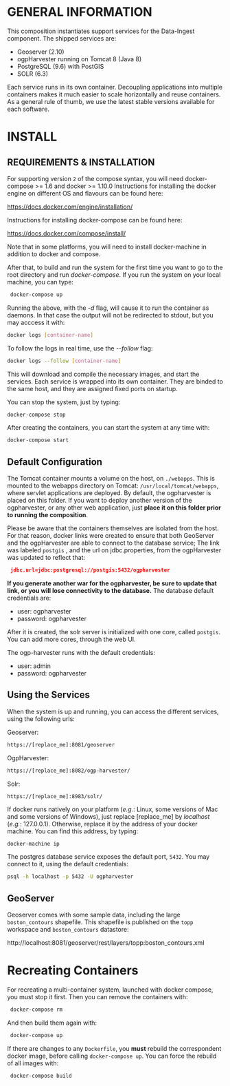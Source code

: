 GENERAL INFORMATION
===================
This composition instantiates support services for the Data-Ingest component. The shipped services are:

* Geoserver (2.10)
* ogpHarvester running on Tomcat 8 (Java 8)
* PostgreSQL (9.6) with PostGIS
* SOLR (6.3)

Each service runs in its own container. Decoupling applications into multiple containers makes it much easier to scale horizontally and reuse containers. As a general rule of thumb, we use the latest stable versions available for each software.

INSTALL
=======
REQUIREMENTS & INSTALLATION
---------------------------
For supporting version `2` of the compose syntax, you will need docker-compose >= 1.6 and docker >= 1.10.0
Instructions for installing the docker engine on different OS and flavours can be found here:

https://docs.docker.com/engine/installation/

Instructions for installing docker-compose can be found here:

https://docs.docker.com/compose/install/

Note that in some platforms, you will need to install docker-machine in addition to docker and compose.

After that, to build and run the system for the first time you want to go to the root directory and run _docker-compose_. If you run the system on your local machine, you can type:
 ```bash
  docker-compose up
```
Running the above, with the _-d_ flag, will cause it to run the container as daemons. In that case the output will not be redirected to stdout, but you may acccess it with:
 ```bash
 docker logs [container-name]
```
 To follow the logs in real time, use the _--follow_ flag:
 ```bash
 docker logs --follow [container-name]
 ```
This will download and compile the necessary images, and start the services.
Each service is wrapped into its own container. They are binded to the same host, and they are assigned fixed ports on startup.

You can stop the system, just by typing:
 ```bash
docker-compose stop
```
After creating the containers, you can start the system at any time with:
 ```bash
docker-compose start
```
Default Configuration
---------------------
The Tomcat container mounts a volume on the host, on `./webapps`. This is mounted to the webapps directory on Tomcat: `/usr/local/tomcat/webapps`, where servlet applications are deployed. By default, the ogpharvester is placed on this folder. If you want to deploy another version of the ogpharvester, or any other web application, just **place it on this folder prior to running the composition**.

Please be aware that the containers themselves are isolated from the host. For that reason, docker links were created to ensure that both GeoServer and the ogpHarvester are able to connect to the database service; The link was labeled `postgis` , and the url on jdbc.properties, from the ogpHarvester was updated to reflect that:
```JSON
 jdbc.url=jdbc:postgresql://postgis:5432/ogpharvester
```
**If you generate another war for the ogpharvester, be sure to update that link, or you will lose connectivity to the database.**
The database default credentials are:
* user: ogpharvester
* password: ogpharvester

After it is created, the solr server is initialized with one core, called `postgis`. You can add more cores, through the web UI.

The ogp-harvester runs with the default credentials:
* user: admin
* password: ogpharvester

Using the Services
------------------
When the system is up and running, you can access the different services, using the following urls:

Geoserver:
 ```bash
 https://[replace_me]:8081/geoserver
```
OgpHarvester:
 ```bash
 https://[replace_me]:8082/ogp-harvester/
```
Solr:
 ```
 https://[replace_me]:8983/solr/
```

If docker runs natively on your platform (_e.g._: Linux, some versions of Mac and some versions of Windows), just replace [replace_me] by _localhost_ (_e.g._: 127.0.0.1). Otherwise, replace it by the address of your docker machine. You can find this address, by typing:
```bash
docker-machine ip
```
The postgres database service exposes the default port, `5432`. You may connect to it, using the default credentials:
```bash
psql -h localhost -p 5432 -U ogpharvester
```

GeoServer
---------
Geoserver comes with some sample data, including the large `boston_contours` shapefile. This shapefile is published on the `topp` workspace and `boston_contours` datastore:

http://localhost:8081/geoserver/rest/layers/topp:boston_contours.xml

Recreating Containers
=====================
For recreating a multi-container system, launched with docker compose, you must stop it first. Then you can remove the containers with:
```bash
 docker-compose rm
```
And then build them again with:
```bash
 docker-compose up
```
If there are changes to any `Dockerfile`, you **must** rebuild the correspondent docker image, before calling `docker-compose up`. You can force the rebuild of all images with:
```bash
 docker-compose build
```
